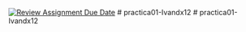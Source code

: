 [![Review Assignment Due Date](https://classroom.github.com/assets/deadline-readme-button-22041afd0340ce965d47ae6ef1cefeee28c7c493a6346c4f15d667ab976d596c.svg)](https://classroom.github.com/a/1af_HIkR)
#   p r a c t i c a 0 1 - I v a n d x 1 2  
 #   p r a c t i c a 0 1 - I v a n d x 1 2  
 